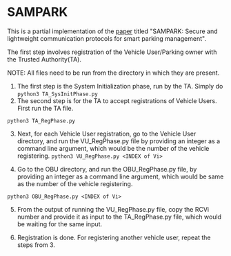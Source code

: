 # SAMPARK
This is a partial implementation of the [paper](https://doi.org/10.1016/j.jisa.2022.103381) titled "SAMPARK: Secure and lightweight communication protocols for smart parking management".

The first step involves registration of the Vehicle User/Parking owner with the Trusted Authority(TA).

NOTE: All files need to be run from the directory in which they are present.

1. The first step is the System Initialization phase, run by the TA. Simply do 
` python3 TA_SysInitPhase.py `
2. The second step is for the TA to accept registrations of Vehicle Users. First run the TA file.

` python3 TA_RegPhase.py `

3. Next, for each Vehicle User registration, go to the Vehicle User directory, and run the VU_RegPhase.py file by providing an integer as a command line argument, which would be the number of the vehicle registering.
` python3 VU_RegPhase.py <INDEX of Vi> `

4. Go to the OBU directory, and run the OBU_RegPhase.py file, by providing an integer as a command line argument, which would be same as the number of the vehicle registering.

` python3 OBU_RegPhase.py <INDEX of Vi> `

5. From the output of running the VU_RegPhase.py file, copy the RCVi number and provide it as input to the TA_RegPhase.py file, which would be waiting for the same input.

6. Registration is done. For registering another vehicle user, repeat the steps from 3.